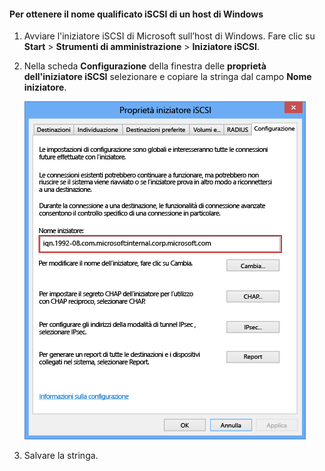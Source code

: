 <!--author=SharS last changed: 9/17/15-->

#### <a name="to-get-the-iqn-of-a-windows-host"></a>Per ottenere il nome qualificato iSCSI di un host di Windows
1. Avviare l'iniziatore iSCSI di Microsoft sull’host di Windows. Fare clic su **Start** > **Strumenti di amministrazione** > **Iniziatore iSCSI**.
2. Nella scheda **Configurazione** della finestra delle **proprietà dell'iniziatore iSCSI** selezionare e copiare la stringa dal campo **Nome iniziatore**.
   
    ![Proprietà dell'iniziatore iSCSI](./media/storsimple-get-iqn/HCS_iSCSIInitiatorPropertiesFigureIQN-include.png)
3. Salvare la stringa.



<!--HONumber=Nov16_HO2-->



